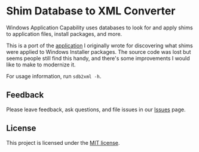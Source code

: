 # Shim Database to XML Converter

Windows Application Capability uses databases to look for and apply shims to application files, install packages, and more.

This is a port of the [application](https://devblogs.microsoft.com/setup/shim-database-to-xml/) I originally wrote for discovering what shims were applied to Windows Installer packages. The source code was lost but seems people still find this handy, and there's some improvements I would like to make to modernize it.

For usage information, run `sdb2xml -h`.

## Feedback

Please leave feedback, ask questions, and file issues in our [Issues](https://github.com/heaths/sdb2xml/issues) page.

## License

This project is licensed under the [MIT license](LICENSE.txt).

